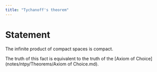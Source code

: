 ```yaml
---
title: "Tychanoff's theorem"
---
```


# Statement
The infinite product of compact spaces is compact.

The truth of this fact is equivalent to the truth of the [Axiom of Choice](notes/ntpy/Theorems/Axiom of Choice.md).